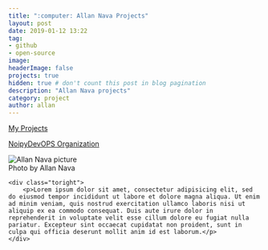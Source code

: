 ```yaml
---
title: ":computer: Allan Nava Projects"
layout: post
date: 2019-01-12 13:22
tag: 
- github
- open-source
image: 
headerImage: false
projects: true
hidden: true # don't count this post in blog pagination
description: "Allan Nava projects"
category: project
author: allan
---
```


[My Projects](https://github.com/Allan-Nava?tab=repositories)

[NoipyDevOPS Organization](https://github.com/NoipyDevOPS)

<div class="side-by-side">
    <div class="toleft">
        <img class="image" src="https://allan-nava.github.io/assets/images/profile.jpg" alt="Allan Nava picture">
        <figcaption class="caption">Photo by Allan Nava</figcaption>
    </div>

    <div class="toright">
        <p>Lorem ipsum dolor sit amet, consectetur adipisicing elit, sed do eiusmod tempor incididunt ut labore et dolore magna aliqua. Ut enim ad minim veniam, quis nostrud exercitation ullamco laboris nisi ut aliquip ex ea commodo consequat. Duis aute irure dolor in reprehenderit in voluptate velit esse cillum dolore eu fugiat nulla pariatur. Excepteur sint occaecat cupidatat non proident, sunt in culpa qui officia deserunt mollit anim id est laborum.</p>
    </div>
</div>